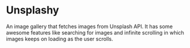 # Unsplashy
An image gallery that fetches images from Unsplash API. It has some awesome features like searching for images and infinite scrolling in which images keeps on loading as the user scrolls.
